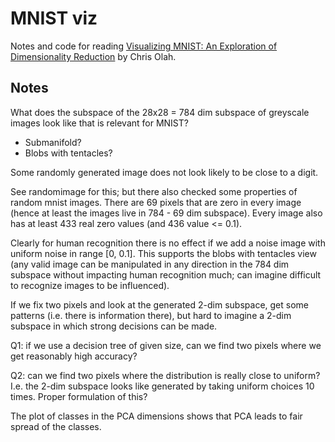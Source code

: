 # MNIST viz

Notes and code for reading
[Visualizing MNIST: An Exploration of Dimensionality Reduction](https://colah.github.io/posts/2014-10-Visualizing-MNIST/)
by Chris Olah.

## Notes

What does the subspace of the 28x28 = 784 dim subspace of greyscale images look like that is relevant for MNIST?

* Submanifold?
* Blobs with tentacles?

Some randomly generated image does not look likely to be close to a digit.

See randomimage for this; but there also checked some properties of random mnist images.  There are 69 pixels
that are zero in every image (hence at least the images live in 784 - 69 dim subspace).  Every image also has 
at least 433 real zero values (and 436 value <= 0.1).

Clearly for human recognition there is no effect if we add a noise image with uniform noise in range [0, 0.1].  This
supports the blobs with tentacles view (any valid image can be manipulated in any direction in the 784 dim subspace
without impacting human recognition much; can imagine difficult to recognize images to be influenced).

If we fix two pixels and look at the generated 2-dim subspace, get some patterns (i.e. there is information there), but
hard to imagine a 2-dim subspace in which strong decisions can be made.

Q1: if we use a decision tree of given size, can we find two pixels where we get reasonably high accuracy?

Q2: can we find two pixels where the distribution is really close to uniform?  I.e. the 2-dim subspace looks like
generated by taking uniform choices 10 times.  Proper formulation of this?

The plot of classes in the PCA dimensions shows that PCA leads to fair spread of the classes.